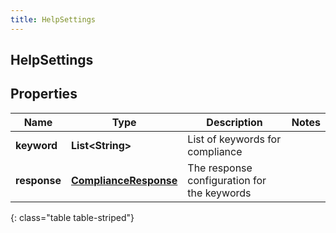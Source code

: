 ```yaml
---
title: HelpSettings
---
```

## HelpSettings


## Properties

| Name | Type | Description | Notes |
| ------------ | ------------- | ------------- | ------------- |
| **keyword** | <!----><!---->**List&lt;String&gt;**<!----> | List of keywords for compliance |  |
| **response** | <!----><!---->[**ComplianceResponse**](ComplianceResponse.html)<!----> | The response configuration for the keywords |  |
{: class="table table-striped"}



